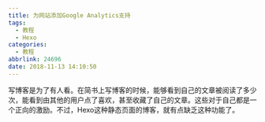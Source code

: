 ```yaml
---
title: 为网站添加Google Analytics支持
tags:
  - 教程
  - Hexo
categories:
  - 教程
abbrlink: 24696
date: 2018-11-13 14:10:50
---
```


写博客是为了有人看。在简书上写博客的时候，能够看到自己的文章被阅读了多少次，能看到由其他的用户点了喜欢，甚至收藏了自己的文章。这些对于自己都是一个正向的激励。不过，Hexo这种静态页面的博客，就有点缺乏这种功能了。